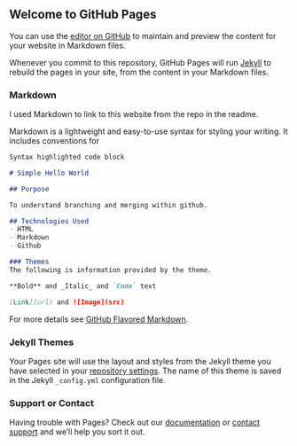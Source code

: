 ## Welcome to GitHub Pages

You can use the [editor on GitHub](https://github.com/captClampitt/cs250-helloworld/edit/master/index.md) to maintain and preview the content for your website in Markdown files.

Whenever you commit to this repository, GitHub Pages will run [Jekyll](https://jekyllrb.com/) to rebuild the pages in your site, from the content in your Markdown files.

### Markdown

I used Markdown to link to this website from the repo in the readme.

Markdown is a lightweight and easy-to-use syntax for styling your writing. It includes conventions for

```markdown
Syntax highlighted code block

# Simple Hello World

## Purpose

To understand branching and merging within github.

## Technologies Used
- HTML
- Markdown
- Github

### Themes
The following is information provided by the theme.

**Bold** and _Italic_ and `Code` text

[Link](url) and ![Image](src)
```

For more details see [GitHub Flavored Markdown](https://guides.github.com/features/mastering-markdown/).

### Jekyll Themes

Your Pages site will use the layout and styles from the Jekyll theme you have selected in your [repository settings](https://github.com/captClampitt/cs250-helloworld/settings). The name of this theme is saved in the Jekyll `_config.yml` configuration file.

### Support or Contact

Having trouble with Pages? Check out our [documentation](https://help.github.com/categories/github-pages-basics/) or [contact support](https://github.com/contact) and we’ll help you sort it out.

